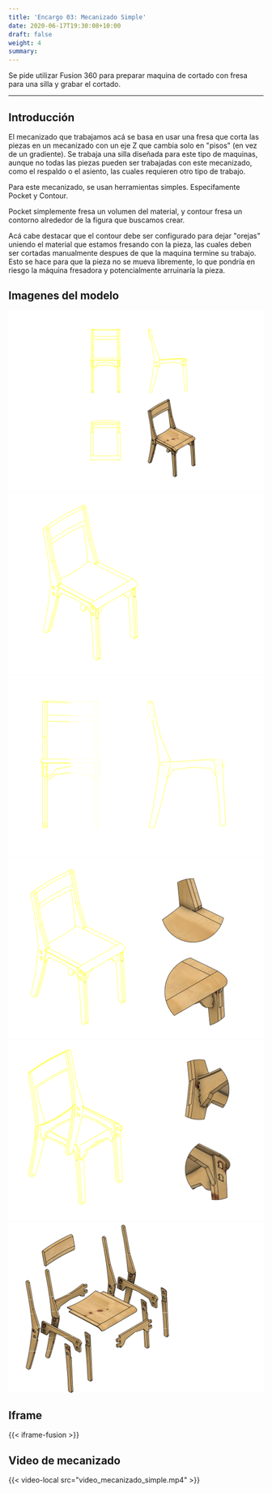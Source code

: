 ```yaml
---
title: 'Encargo 03: Mecanizado Simple'
date: 2020-06-17T19:30:08+10:00
draft: false
weight: 4
summary: 
---
```


Se pide utilizar Fusion 360 para preparar maquina de cortado con fresa para una silla y grabar el cortado.

---

## Introducción

El mecanizado que trabajamos acá se basa en usar una fresa que corta las piezas en un mecanizado con un eje Z que cambia solo en "pisos" (en vez de un gradiente). Se trabaja una silla diseñada para este tipo de maquinas, aunque no todas las piezas pueden ser trabajadas con este mecanizado, como el respaldo o el asiento, las cuales requieren otro tipo de trabajo.

Para este mecanizado, se usan herramientas simples. Especifamente Pocket y Contour.

Pocket simplemente fresa un volumen del material, y contour fresa un contorno alrededor de la figura que buscamos crear.

Acá cabe destacar que el contour debe ser configurado para dejar "orejas" uniendo el material que estamos fresando con la pieza, las cuales deben ser cortadas manualmente despues de que la maquina termine su trabajo. Esto se hace para que la pieza no se mueva libremente, lo que pondría en riesgo la máquina fresadora y potencialmente arruinaría la pieza. 

## Imagenes del modelo

![draw1](/img/Mecanizado_Simple/draw-01.png)
![draw2](/img/Mecanizado_Simple/draw-02.png)
![draw3](/img/Mecanizado_Simple/draw-03.png)
![draw4](/img/Mecanizado_Simple/draw-04.png)
![draw5](/img/Mecanizado_Simple/draw-05.png)
![draw6](/img/Mecanizado_Simple/draw-06.png)

## Iframe

{{< iframe-fusion >}}

## Video de mecanizado

{{< video-local src="video_mecanizado_simple.mp4" >}}